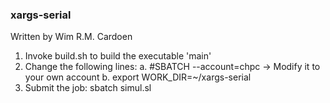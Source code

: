 ### xargs-serial
Written by Wim R.M. Cardoen

1. Invoke build.sh to build the executable 'main'
2. Change the following lines:
   a. #SBATCH --account=chpc -> Modify it to your own account 
   b. export WORK_DIR=~/xargs-serial
3. Submit the job:
     sbatch simul.sl
